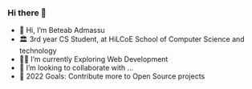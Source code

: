 ### Hi there 👋
 - 👋 Hi, I’m Beteab Admassu
 - 🏛️ 3rd year CS Student, at HiLCoE School of Computer Science and technology
 - 👨🏽 I’m currently Exploring Web Development
 - 👯 I’m looking to collaborate with ...
 - 🥅 2022 Goals: Contribute more to Open Source projects

<!--
**BeteabAdmassu/BeteabAdmassu** is a ✨ _special_ ✨ repository because its `README.md` (this file) appears on your GitHub profile.

Here are some ideas to get you started:

- 🔭 I’m currently working on ...
- 🌱 I’m currently learning Computer Science
- 👯 I’m looking to collaborate on ...
- 🤔 I’m looking for help with ...
- 💬 Ask me about ...
- 📫 How to reach me: ...
- 😄 Pronouns: ...
- ⚡ Fun fact: ...
-->

